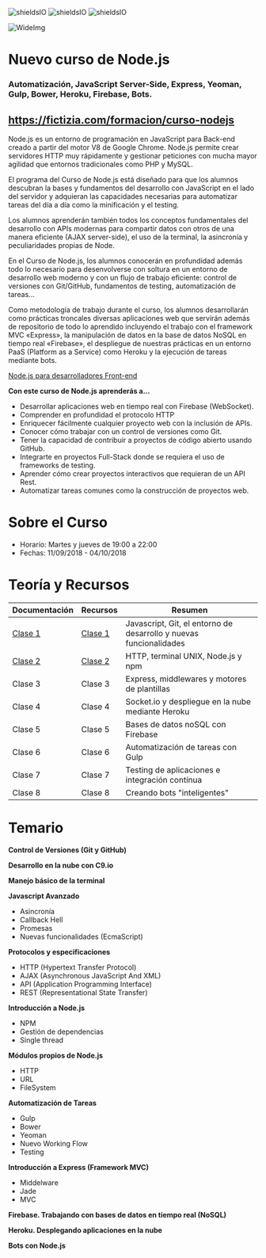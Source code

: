 ![shieldsIO](https://img.shields.io/github/issues/Fictizia/Curso-Node.js-para-desarrolladores-Front-end_ed7.svg)
![shieldsIO](https://img.shields.io/github/forks/Fictizia/Curso-Node.js-para-desarrolladores-Front-end_ed7.svg)
![shieldsIO](https://img.shields.io/github/stars/Fictizia/Curso-Node.js-para-desarrolladores-Front-end_ed7.svg)

![WideImg](http://fictizia.com/img/github/Fictizia-plan-estudios-github.jpg)

# Nuevo curso de Node.js

### Automatización, JavaScript Server-Side, Express, Yeoman, Gulp, Bower, Heroku, Firebase, Bots.

## https://fictizia.com/formacion/curso-nodejs

Node.js es un entorno de programación en JavaScript para Back-end creado a partir del motor V8 de Google Chrome. Node.js permite crear servidores HTTP muy rápidamente y gestionar peticiones con mucha mayor agilidad que entornos tradicionales como PHP y MySQL.

El programa del Curso de Node.js está diseñado para que los alumnos descubran la bases y fundamentos del desarrollo con JavaScript en el lado del servidor y adquieran las capacidades necesarias para automatizar tareas del día a día como la minificación y el testing.

Los alumnos aprenderán también todos los conceptos fundamentales del desarrollo con APIs modernas para compartir datos con otros de una manera eficiente (AJAX server-side), el uso de la terminal, la asincronía y peculiaridades propias de Node.

En el Curso de Node.js, los alumnos conocerán en profundidad además todo lo necesario para desenvolverse con soltura en un entorno de desarrollo web moderno y con un flujo de trabajo eficiente: control de versiones con Git/GitHub, fundamentos de testing, automatización de tareas...

Como metodología de trabajo durante el curso, los alumnos desarrollarán como prácticas troncales diversas aplicaciones web que servirán además de repositorio de todo lo aprendido incluyendo el trabajo con el framework MVC «Express», la manipulación de datos en la base de datos NoSQL en tiempo real «Firebase», el despliegue de nuestras prácticas en un entorno PaaS (Platform as a Service) como Heroku y la ejecución de tareas mediante bots.

[Node.js para desarrolladores Front-end](http://www.fictizia.com/formacion/curso_nodejs)

**Con este curso de Node.js aprenderás a...**
* Desarrollar aplicaciones web en tiempo real con Firebase (WebSocket).
* Comprender en profundidad el protocolo HTTP
* Enriquecer fácilmente cualquier proyecto web con la inclusión de APIs.
* Conocer cómo trabajar con un control de versiones como Git.
* Tener la capacidad de contribuir a proyectos de código abierto usando GitHub.
* Integrarte en proyectos Full-Stack donde se requiera el uso de frameworks de testing.
* Aprender cómo crear proyectos interactivos que requieran de un API Rest.
* Automatizar tareas comunes como la construcción de proyectos web.

Sobre el Curso
=================
* Horario: Martes y jueves de 19:00 a 22:00
* Fechas: 11/09/2018 - 04/10/2018

Teoría y Recursos
=================

| Documentación               | Recursos                      | Resumen                                                            |
|-----------------------------|-------------------------------|--------------------------------------------------------------------|
| [Clase 1](clase1/README.md) | [Clase 1](clase1/recursos.md) | Javascript, Git, el entorno de desarrollo y nuevas funcionalidades |
| [Clase 2](clase2/README.md) | [Clase 2](clase2/recursos.md) | HTTP, terminal UNIX, Node.js y npm                                 |
| Clase 3                     | Clase 3                       | Express, middlewares y motores de plantillas                       |
| Clase 4                     | Clase 4                       | Socket.io y despliegue en la nube mediante Heroku                  |
| Clase 5                     | Clase 5                       | Bases de datos noSQL con Firebase                                  |
| Clase 6                     | Clase 6                       | Automatización de tareas con Gulp                                  |
| Clase 7                     | Clase 7                       | Testing de aplicaciones e integración contínua                     |
| Clase 8                     | Clase 8                       | Creando bots "inteligentes"                                        |

Temario
=================

**Control de Versiones (Git y GitHub)**

**Desarrollo en la nube con C9.io**

**Manejo básico de la terminal**

**Javascript Avanzado**
* Asincronía
* Callback Hell
* Promesas
* Nuevas funcionalidades (EcmaScript)

**Protocolos y especificaciones**
* HTTP (Hypertext Transfer Protocol)
* AJAX (Asynchronous JavaScript And XML)
* API (Application Programming Interface)
* REST (Representational State Transfer)

**Introducción a Node.js**
* NPM
* Gestión de dependencias
* Single thread

**Módulos propios de Node.js**
* HTTP
* URL
* FileSystem

**Automatización de Tareas**
* Gulp
* Bower
* Yeoman
* Nuevo Working Flow
* Testing

**Introducción a Express (Framework MVC)**
* Middelware
* Jade
* MVC

**Firebase. Trabajando con bases de datos en tiempo real (NoSQL)**

**Heroku. Desplegando aplicaciones en la nube**

**Bots con Node.js**
